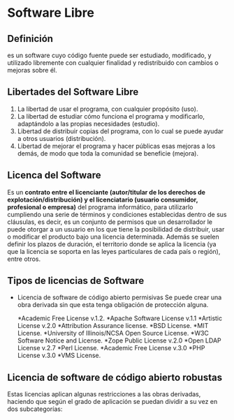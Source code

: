 # Software Libre
## Definición
es un software cuyo código fuente puede ser estudiado, modificado, y utilizado libremente con cualquier finalidad y redistribuido con cambios o mejoras sobre él.

## Libertades del Software Libre

1. La libertad de usar el programa, con cualquier propósito (uso).
2. La libertad de estudiar cómo funciona el programa y modificarlo, adaptándolo a las propias necesidades (estudio).
3. Libertad de distribuir copias del programa, con lo cual se puede ayudar a otros usuarios (distribución).
4. Libertad de mejorar el programa y hacer públicas esas mejoras a los demás, de modo que toda la comunidad se beneficie (mejora).

## Licenca del Software
Es un **contrato entre el licenciante (autor/titular de los derechos de explotación/distribución) y el licenciatario (usuario consumidor, profesional o empresa)** del programa informático, para utilizarlo cumpliendo una serie de términos y condiciones establecidas dentro de sus cláusulas, es decir, es un conjunto de permisos que un desarrollador le puede otorgar a un usuario en los que tiene la posibilidad de distribuir, usar o modificar el producto bajo una licencia determinada. Además se suelen definir los plazos de duración, el territorio donde se aplica la licencia (ya que la licencia se soporta en las leyes particulares de cada país o región), entre otros.

## Tipos de licencias de Software

* Licencia de software de código abierto permisivas
Se puede crear una obra derivada sin que esta tenga obligación de protección alguna.

  *Academic Free License v.1.2.
  *Apache Software License v.1.1
  *Artistic License v.2.0
  *Attribution Assurance license.
  *BSD License.
  *MIT License.
  *University of Illinois/NCSA Open Source License.
  *W3C Software Notice and License.
  *Zope Public License v.2.0
  *Open LDAP License v.2.7
  *Perl License.
  *Academic Free License v.3.0
  *PHP License v.3.0
  *VMS License.
  
##  Licencia de software de código abierto robustas
Estas licencias aplican algunas restricciones a las obras derivadas, haciendo que según el grado de aplicación se puedan dividir a su vez en dos subcategorías:


  
  
  
  
  
  
  
  

